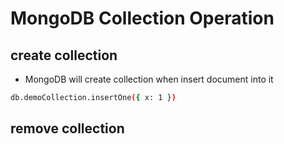 # MongoDB Collection Operation

## create collection

- MongoDB will create collection when insert document into it

```sh
db.demoCollection.insertOne({ x: 1 })
```

## remove collection


